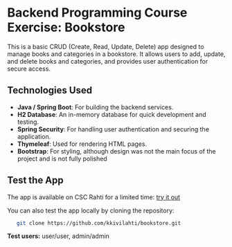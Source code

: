 # Backend Programming Course Exercise: Bookstore
This is a basic CRUD (Create, Read, Update, Delete) app designed to manage books and categories in a bookstore. 
It allows users to add, update, and delete books and categories, and provides user authentication for secure access.

## Technologies Used

- **Java / Spring Boot**: For building the backend services.
- **H2 Database**: An in-memory database for quick development and testing.
- **Spring Security**: For handling user authentication and securing the application.
- **Thymeleaf**: Used for rendering HTML pages.
- **Bootstrap**: For styling, although design was not the main focus of the project and is not fully polished

## Test the App
The app is available on CSC Rahti for a limited time: [try it out](https://bookstore-bookstore-exercise.2.rahtiapp.fi/)

You can also test the app locally by cloning the repository:
```bash
   git clone https://github.com/kkivilahti/bookstore.git
```

**Test users:** user/user, admin/admin
